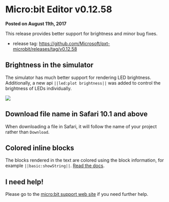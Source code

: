 # Micro:bit Editor v0.12.58

**Posted on August 11th, 2017**

This release provides better support for brightness and minor bug fixes.

* release tag: https://github.com/Microsoft/pxt-microbit/releases/tag/v0.12.58

## Brightness in the simulator

The simulator has much better support for rendering LED brightness. Additionally, a new api ``||led:plot brightness||`` was added to control the brightness of LEDs individually.

![](/static/blog/microbit/v0.12.57/brightness.gif)

## Download file name in Safari 10.1 and above

When downloading a file in Safari, it will follow the name of your project rather than ``Download``.

## Colored inline blocks

The blocks rendered in the text are colored using the block information, for example ``||basic:showString||``. [Read the docs](/writing-docs/macros#inlineblocks).

## I need help!

Please go to the [micro:bit support web site](https://support.microbit.org/support/home) if you need further help.
